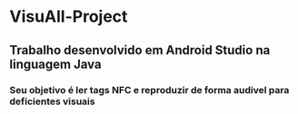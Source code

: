 # VisuAll-Project
## Trabalho desenvolvido em Android Studio na linguagem Java ##
### Seu objetivo é ler tags NFC e reproduzir de forma audivel para deficientes visuais ###
